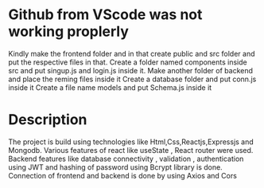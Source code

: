 # Github from VScode was not working proplerly 
Kindly make the frontend folder and in that create public and src folder and put the respective files in that.
Create a folder named components inside src and put singup.js and login.js inside it.
Make another folder of backend and place the reming files inside it
Create a database folder and put conn.js inside it
Create a file name models and put Schema.js inside it

# Description
The project is build using technologies like Html,Css,Reactjs,Expressjs and Mongodb.
Various features of react like useState , React router were used.
Backend features like database connectivity , validation , authentication using JWT and hashing of password using Bcrypt library is done.
Connection of frontend and backend is done by using Axios and Cors
